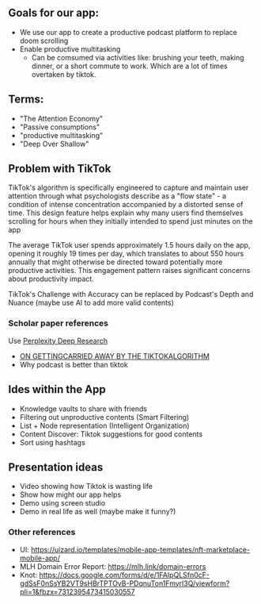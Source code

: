 ## Goals for our app: 
- We use our app to create a productive podcast platform to replace doom scrolling
- Enable productive multitasking 
    - Can be comsumed via activities like: brushing your teeth, making dinner, or a short commute to work. Which are a lot of times overtaken by tiktok. 


## Terms: 
- "The Attention Economy"
- "Passive consumptions" 
- "productive multitasking"
- "Deep Over Shallow"

## Problem with TikTok 
TikTok's algorithm is specifically engineered to capture and maintain user attention through what psychologists describe as a "flow state" - a condition of intense concentration accompanied by a distorted sense of time. This design feature helps explain why many users find themselves scrolling for hours when they initially intended to spend just minutes on the app

The average TikTok user spends approximately 1.5 hours daily on the app, opening it roughly 19 times per day, which translates to about 550 hours annually that might otherwise be directed toward potentially more productive activities. This engagement pattern raises significant concerns about productivity impact.

TikTok's Challenge with Accuracy can be replaced by Podcast's Depth and Nuance (maybe use AI to add more valid contents)

### Scholar paper references 
Use [Perplexity Deep Research](https://www.perplexity.ai/?model_id=deep_research)

- [ON GETTINGCARRIED AWAY BY THE TIKTOKALGORITHM](https://spir.aoir.org/ojs/index.php/spir/article/view/12039/10427)
- Why podcast is better than tiktok 


## Ides within the App 
- Knowledge vaults to share with friends 
- Filtering out unproductive contents (Smart Filtering)
- List + Node representation (Intelligent Organization)
- Content Discover: Tiktok suggestions for good contents
- Sort using hashtags 



## Presentation ideas
- Video showing how Tiktok is wasting life 
- Show how might our app helps
- Demo using screen studio 
- Demo in real life as well (maybe make it funny?)

### Other references 
- UI: https://uizard.io/templates/mobile-app-templates/nft-marketplace-mobile-app/ 
- MLH Domain Error Report: https://mlh.link/domain-errors 
- Knot: https://docs.google.com/forms/d/e/1FAIpQLSfn0cF-gdSsF0nSsYB2VT9sHBrTPTOvB-PDqnuTon1Fmyrl3Q/viewform?pli=1&fbzx=7312395473415030557 